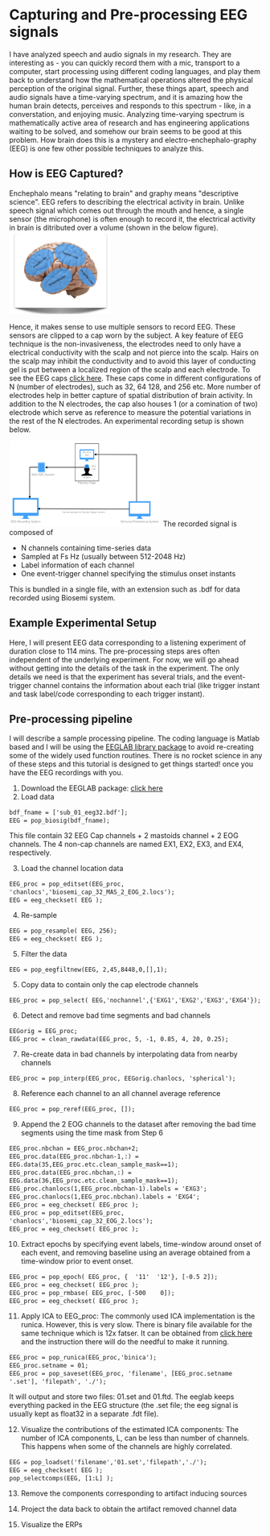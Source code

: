# Capturing and Pre-processing EEG signals
I have analyzed speech and audio signals in my research. They are interesting as - you can quickly record them with a mic, transport to a computer, start processing using different coding languages, and play them back to understand how the mathematical operations altered the physical perception of the original signal. Further, these things apart, speech and audio signals have a time-varying spectrum, and it is amazing how the human brain detects, perceives and responds to this spectrum - like, in a converstation, and enjoying music. Analyzing time-varying spectrum is mathematically active area of research and has engineering applications waiting to be solved, and somehow our brain seems to be good at this problem. How brain does this is a mystery and electro-enchephalo-graphy (EEG) is one few other possible techniques to analyze this.

## How is EEG Captured?
Enchephalo means "relating to brain" and graphy means "descriptive science". EEG refers to describing the electrical activity in brain. Unlike speech signal which comes out through the mouth and hence, a single sensor (the microphone) is often enough to record it, the electrical activity in brain is ditributed over a volume (shown in the below figure).
<img src="https://github.com/neerajww/aeps/blob/master/media/images/illstration_brain_areas.png" width="40%">

Hence, it makes sense to use multiple sensors to record EEG. These sensors are clipped to a cap worn by the subject. A key feature of EEG technique is the non-invasiveness, the electrodes need to only have a electrical conductivity with the scalp and not pierce into the scalp. Hairs on the scalp may inhibit the conductivity and to avoid this layer of conducting gel is put between a localized region of the scalp and each electrode. To see the EEG caps [click here](https://www.google.com/search?q=eeg+cap&source=lnms&tbm=isch&sa=X&ved=0ahUKEwjI376Y0vPhAhXMmuAKHamOCm4Q_AUIDygC&biw=2133&bih=1032#imgrc=_). These caps come in different configurations of N (number of electrodes), such as 32, 64 128, and 256 etc. More number of electrodes help in better capture of spatial distribution of brain activity. In addition to the N electrodes, the cap also houses 1 (or a comination of two) electrode which serve as reference to measure the potential variations in the rest of the N electrodes. An experimental recording setup is shown below.

<img src="https://github.com/neerajww/aeps/blob/master/media/images/illustration_eeg_expt.png" width="60%">
The recorded signal is composed of

- N channels containing time-series data 
- Sampled at Fs Hz (usually between 512-2048 Hz)
- Label information of each channel
- One event-trigger channel specifying the stimulus onset instants

This is bundled in a single file, with an extension such as .bdf for data recorded using Biosemi system.

## Example Experimental Setup
Here, I will present EEG data corresponding to a listening experiment of duration close to 114 mins. The pre-processing steps ares often independent of the underlying experiment. For now, we will go ahead without getting into the details of the task in the experiment. The only details we need is that the experiment has several trials, and the event-trigger channel contains the information about each trial (like trigger instant and task label/code corresponding to each trigger instant).

## Pre-processing pipeline
I will describe a sample processing pipeline. The coding language is Matlab based and I will be using the [EEGLAB library package](https://sccn.ucsd.edu/eeglab/index.php) to avoid re-creating some of the widely used function routines. There is no rocket science in any of these steps and this tutorial is designed to get things started! once you have the EEG recordings with you.

1. Download the EEGLAB package: [click here](https://github.com/sccn/eeglab)
2. Load data
```
bdf_fname = ['sub_01_eeg32.bdf']; 
EEG = pop_biosig(bdf_fname);
```
This file contain 32 EEG Cap channels + 2 mastoids channel + 2 EOG channels. The 4 non-cap channels are named EX1, EX2, EX3, and EX4, respectively.

3. Load the channel location data
```
EEG_proc = pop_editset(EEG_proc, 'chanlocs','biosemi_cap_32_MAS_2_EOG_2.locs');
EEG = eeg_checkset( EEG );
```
4. Re-sample
```
EEG = pop_resample( EEG, 256);
EEG = eeg_checkset( EEG );
```    
5. Filter the data
```
EEG = pop_eegfiltnew(EEG, 2,45,8448,0,[],1);
```
5. Copy data to contain only the cap electrode channels
```
EEG_proc = pop_select( EEG,'nochannel',{'EXG1','EXG2','EXG3','EXG4'});
```
6. Detect and remove bad time segments and bad channels
```
EEGorig = EEG_proc;
EEG_proc = clean_rawdata(EEG_proc, 5, -1, 0.85, 4, 20, 0.25);
```
7. Re-create data in bad channels by interpolating data from nearby channels
```
EEG_proc = pop_interp(EEG_proc, EEGorig.chanlocs, 'spherical');
```
8. Reference each channel to an all channel average reference
```
EEG_proc = pop_reref(EEG_proc, []);
```
9. Append the 2 EOG channels to the dataset after removing the bad time segments using the time mask from Step 6
```
EEG_proc.nbchan = EEG_proc.nbchan+2;
EEG_proc.data(EEG_proc.nbchan-1,:) = EEG.data(35,EEG_proc.etc.clean_sample_mask==1);
EEG_proc.data(EEG_proc.nbchan,:) = EEG.data(36,EEG_proc.etc.clean_sample_mask==1);
EEG_proc.chanlocs(1,EEG_proc.nbchan-1).labels = 'EXG3';
EEG_proc.chanlocs(1,EEG_proc.nbchan).labels = 'EXG4';
EEG_proc = eeg_checkset( EEG_proc );
EEG_proc = pop_editset(EEG_proc, 'chanlocs','biosemi_cap_32_EOG_2.locs');
EEG_proc = eeg_checkset( EEG_proc );
```
10. Extract epochs by specifying event labels, time-window around onset of each event, and removing baseline using an average obtained from a time-window prior to event onset. 
```
EEG_proc = pop_epoch( EEG_proc, {  '11'  '12'}, [-0.5 2]);
EEG_proc = eeg_checkset( EEG_proc );
EEG_proc = pop_rmbase( EEG_proc, [-500    0]);
EEG_proc = eeg_checkset( EEG_proc );
```
11. Apply ICA to EEG_proc: The commonly used ICA implementation is the runica. However, this is very slow. There is binary file available for the same technique which is 12x fatser. It can be obtained from [click here](https://sccn.ucsd.edu/wiki/Binica) and the instruction there will do the needful to make it running.
```
EEG_proc = pop_runica(EEG_proc,'binica');
EEG_proc.setname = 01;
EEG_proc = pop_saveset(EEG_proc, 'filename', [EEG_proc.setname '.set'], 'filepath', './');
```
It will output and store two files: 01.set and 01.ftd. The eeglab keeps everything packed in the EEG structure (the .set file; the eeg signal is usually kept as float32 in a separate .fdt file). 

12. Visualize the contributions of the estimated ICA components: The number of ICA components, L, can be less than number of channels. This happens when some of the channels are highly correlated. 
```
EEG = pop_loadset('filename','01.set','filepath','./');
EEG = eeg_checkset( EEG );
pop_selectcomps(EEG, [1:L] );
```

13. Remove the components corresponding to artifact inducing sources

14. Project the data back to obtain the artifact removed channel data

15. Visualize the ERPs
